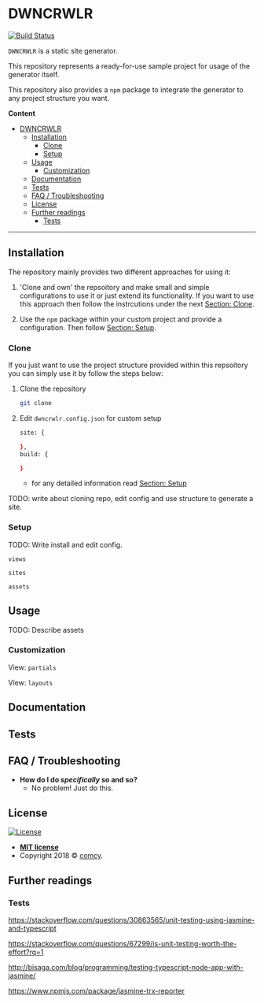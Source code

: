 # DWNCRWLR

[![Build Status](https://comcy.visualstudio.com/Tools/_apis/build/status/%5BCI%5D%20DWNCRWLR_master?branchName=master)](https://comcy.visualstudio.com/Tools/_build/latest?definitionId=2?branchName=master)


`DWNCRWLR` is a static site generator. 

This repository  represents a ready-for-use sample project for usage of the generator itself. 

This repository also provides a `npm` package to integrate the generator to any project structure you want.


**Content**

- [DWNCRWLR](#dwncrwlr)
  - [Installation](#installation)
    - [Clone](#clone)
    - [Setup](#setup)
  - [Usage](#usage)
    - [Customization](#customization)
  - [Documentation](#documentation)
  - [Tests](#tests)
  - [FAQ / Troubleshooting](#faq--troubleshooting)
  - [License](#license)
  - [Further readings](#further-readings)
    - [Tests](#tests-1)

---


## Installation

The repository mainly provides two different approaches for using it:

1. 'Clone and own' the repsoitory and make small and simple configurations to use it or just extend its functionality. If you want to use this approach then follow the instrcutions under the next [Section: Clone](#clone). 

2. Use the `npm` package within your custom project and provide a configuration. Then follow [Section: Setup](#setup).




### Clone

If you just want to use the project structure provided within this repsoitory you can simply use it by follow the steps below:

1. Clone the repository

    ```bash
    git clone 
    ```
2. Edit `dwncrwlr.config.json` for custom setup

    ```bash
    site: {

    },
    build: {

    }
    ```
    -  for any detailed information read [Section: Setup](#setup)

TODO: write about cloning repo, edit config and use structure to generate a site.

### Setup
TODO: Write install and edit config.

`views`

`sites`

`assets`


## Usage
TODO: Describe assets


### Customization

View: `partials`

View: `layouts`


## Documentation


## Tests


## FAQ / Troubleshooting

- **How do I do *specifically* so and so?**
    - No problem! Just do this.


## License

[![License](http://img.shields.io/:license-mit-blue.svg?style=flat-square)](http://badges.mit-license.org)

- **[MIT license](http://opensource.org/licenses/mit-license.php)**
- Copyright 2018 © <a href="http://comcy.github.io" target="_blank">comcy</a>.


## Further readings

### Tests

https://stackoverflow.com/questions/30863565/unit-testing-using-jasmine-and-typescript

https://stackoverflow.com/questions/67299/is-unit-testing-worth-the-effort?rq=1

http://bisaga.com/blog/programming/testing-typescript-node-app-with-jasmine/

https://www.npmjs.com/package/jasmine-trx-reporter
